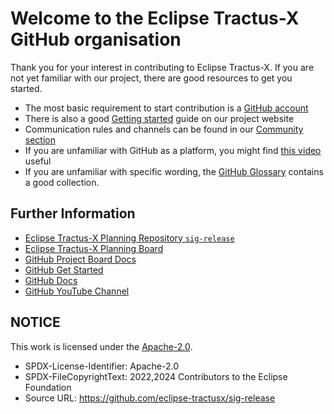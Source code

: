 # Welcome to the Eclipse Tractus-X GitHub organisation

Thank you for your interest in contributing to Eclipse Tractus-X. 
If you are not yet familiar with our project, there are good resources to get you started.

- The most basic requirement to start contribution is a [GitHub account](https://github.com/join)
- There is also a good [Getting started](https://eclipse-tractusx.github.io/docs/oss/getting-started) guide on our project website
- Communication rules and channels can be found in our [Community section](https://eclipse-tractusx.github.io/community/intro/)
- If you are unfamiliar with GitHub as a platform, you might find [this video](https://www.youtube.com/watch?v=w3jLJU7DT5E) useful
- If you are unfamiliar with specific wording, the [GitHub Glossary](https://docs.github.com/en/github/getting-started-with-github/github-glossary) contains a good collection.

## Further Information

- [Eclipse Tractus-X Planning Repository `sig-release`](https://github.com/eclipse-tractusx/sig-release)
- [Eclipse Tractus-X Planning Board](https://github.com/orgs/eclipse-tractusx/projects/26)
- [GitHub Project Board Docs](https://docs.github.com/en/issues/planning-and-tracking-with-projects/learning-about-projects/about-projects)
- [GitHub Get Started](https://docs.github.com/en/get-started)
- [GitHub Docs](https://docs.github.com/en)
- [GitHub YouTube Channel](https://www.youtube.com/github)

## NOTICE

This work is licensed under the [Apache-2.0](https://www.apache.org/licenses/LICENSE-2.0).

- SPDX-License-Identifier: Apache-2.0
- SPDX-FileCopyrightText: 2022,2024 Contributors to the Eclipse Foundation
- Source URL: https://github.com/eclipse-tractusx/sig-release